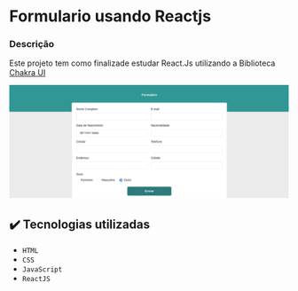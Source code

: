 # Formulario  usando Reactjs


### Descrição
Este projeto tem como finalizade estudar React.Js utilizando a Biblioteca [Chakra UI](https://chakra-ui.com/)

![Imagem do projeto](./formularioreact.png)

## ✔️ Tecnologias utilizadas

- ``HTML``
- ``CSS``
- ``JavaScript``
- ``ReactJS``
